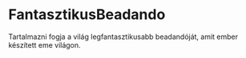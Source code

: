 # FantasztikusBeadando
Tartalmazni fogja a világ legfantasztikusabb beadandóját, amit ember készített eme világon.
